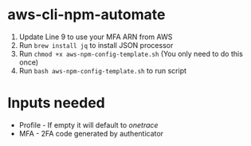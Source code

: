 # aws-cli-npm-automate

1. Update Line 9 to use your MFA ARN from AWS
2. Run ```brew install jq``` to install JSON processor
3. Run ```chmod +x aws-npm-config-template.sh``` (You only need to do this once)
4. Run ```bash aws-npm-config-template.sh``` to run script


# Inputs needed
- Profile - If empty it will default to *onetrace*
- MFA - 2FA code generated by authenticator
